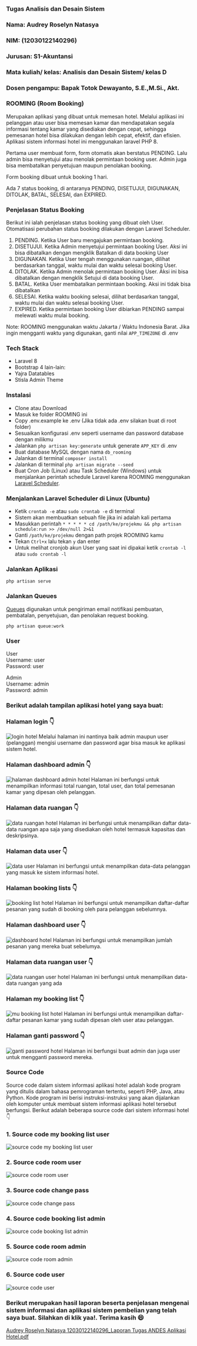 ### Tugas Analisis dan Desain Sistem 
### Nama: Audrey Roselyn Natasya 
### NIM: (12030122140296)
### Jurusan: S1-Akuntansi
### Mata kuliah/ kelas: Analisis dan Desain Sistem/ kelas D
### Dosen pengampu: Bapak Totok Dewayanto, S.E.,M.Si., Akt.

### ROOMING (Room Booking)

Merupakan aplikasi yang dibuat untuk memesan hotel. Melalui aplikasi ini pelanggan atau user bisa memesan kamar dan mendapatakan segala informasi tentang kamar yang disediakan dengan cepat, sehingga pemesanan hotel bisa dilakukan dengan lebih cepat, efektif, dan efisien. Aplikasi sistem informasi hotel ini menggunakan laravel PHP 8. 

Pertama user membuat form, form otomatis akan berstatus PENDING. Lalu admin bisa menyetujui atau menolak permintaan booking user. Admin juga bisa membatalkan penyetujuan maupun penolakan booking. 

Form booking dibuat untuk booking 1 hari. 

Ada 7 status booking, di antaranya PENDING, DISETUJUI, DIGUNAKAN, DITOLAK, BATAL, SELESAI, dan EXPIRED.

### Penjelasan Status Booking
Berikut ini ialah penjelasan status booking yang dibuat oleh User. Otomatisasi perubahan status booking dilakukan dengan Laravel Scheduler.

1. PENDING. Ketika User baru mengajukan permintaan booking.
2. DISETUJUI. Ketika Admin menyetujui permintaan booking User. Aksi ini bisa dibatalkan dengan mengklik Batalkan di data booking User
3. DIGUNAKAN. Ketika User tengah menggunakan ruangan, dilihat berdasarkan tanggal, waktu mulai dan waktu selesai booking User.
4. DITOLAK. Ketika Admin menolak permintaan booking User. Aksi ini bisa dibatalkan dengan mengklik Setujui di data booking User.
5. BATAL. Ketika User membatalkan permintaan booking. Aksi ini tidak bisa dibatalkan
6. SELESAI. Ketika waktu booking selesai, dilihat berdasarkan tanggal, waktu mulai dan waktu selesai booking User.
7. EXPIRED. Ketika permintaan booking User dibiarkan PENDING sampai melewati waktu mulai booking.

Note: ROOMING menggunakan waktu Jakarta / Waktu Indonesia Barat. Jika ingin mengganti waktu yang digunakan, ganti nilai `APP_TIMEZONE` di .env

### Tech Stack
- Laravel 8
- Bootstrap 4
lain-lain:
- Yajra Datatables
- Stisla Admin Theme

### Instalasi
- Clone atau Download 
- Masuk ke folder ROOMING ini
- Copy .env.example ke .env (Jika tidak ada .env silakan buat di root folder)
- Sesuaikan konfigurasi .env seperti username dan password database dengan milikmu
- Jalankan `php artisan key:generate` untuk generate `APP_KEY` di .env
- Buat database MySQL dengan nama `db_rooming`
- Jalankan di terminal `composer install`
- Jalankan di terminal `php artisan migrate --seed`
- Buat Cron Job (Linux) atau Task Scheduler (Windows) untuk menjalankan perintah schedule Laravel karena ROOMING menggunakan [Laravel Scheduler](https://laravel.com/docs/8.x/scheduling).

### Menjalankan Laravel Scheduler di Linux (Ubuntu)
- Ketik `crontab -e` atau `sudo crontab -e` di terminal
- Sistem akan membuatkan sebuah file jika ini adalah kali pertama
- Masukkan perintah `* * * * * cd /path/ke/projekmu && php artisan schedule:run >> /dev/null 2>&1`
- Ganti `/path/ke/projekmu` dengan path projek ROOMING kamu
- Tekan `Ctrl+x` lalu tekan `y` dan enter
- Untuk melihat cronjob akun User yang saat ini dipakai ketik `crontab -l` atau `sudo crontab -l`

### Jalankan Aplikasi
```
php artisan serve
```

### Jalankan Queues
[Queues](https://laravel.com/docs/8.x/queues) digunakan untuk pengiriman email notifikasi pembuatan, pembatalan, penyetujuan, dan penolakan request booking.
```
php artisan queue:work
```

### User
User\
Username: user\
Password: user

Admin\
Username: admin\
Password: admin


### Berikut adalah tampilan aplikasi hotel yang saya buat:
### Halaman  login 👇
![login hotel](https://github.com/AudreyNatasya/Audrey-Roselyn-Natasya-12030122140296-Tugas-ANDES-Kelas-D-Aplikasi-Hotel/assets/152130643/8f10f8b2-4517-466c-a81a-6a4fcf4e1854)
Melalui halaman ini nantinya baik admin maupun user (pelanggan) mengisi username dan password agar bisa masuk ke aplikasi sistem hotel. 

### Halaman  dashboard admin 👇
![halaman dashboard admin hotel](https://github.com/AudreyNatasya/Audrey-Roselyn-Natasya-12030122140296-Tugas-ANDES-Kelas-D-Aplikasi-Hotel/assets/152130643/397edc19-2f45-418f-9ef0-58a34ebed3fd)
Halaman ini berfungsi untuk menampilkan informasi total ruangan, total user, dan total pemesanan kamar yang dipesan oleh pelanggan. 


### Halaman  data ruangan 👇
![data ruangan hotel](https://github.com/AudreyNatasya/Audrey-Roselyn-Natasya-12030122140296-Tugas-ANDES-Kelas-D-Aplikasi-Hotel/assets/152130643/b3a41fd7-4b17-4fd9-b874-01dd5171de3b)
Halaman ini berfungsi untuk menampilkan daftar data-data ruangan apa saja yang disediakan oleh hotel termasuk kapasitas dan deskripsinya. 

### Halaman data user 👇
![data user](https://github.com/AudreyNatasya/Audrey-Roselyn-Natasya-12030122140296-Tugas-ANDES-Kelas-D-Aplikasi-Hotel/assets/152130643/9fc6b413-9f41-4301-9866-7bda48cf535f)
Halaman ini berfungsi untuk menampilkan data-data pelanggan yang masuk ke sistem informasi hotel.

### Halaman booking lists 👇
![booking list hotel](https://github.com/AudreyNatasya/Audrey-Roselyn-Natasya-12030122140296-Tugas-ANDES-Kelas-D-Aplikasi-Hotel/assets/152130643/3da7e8aa-7743-4f10-be51-c691b9649bc9)
Halaman ini berfungsi untuk menampilkan daftar-daftar pesanan yang sudah di booking oleh para pelanggan sebelumnya. 

### Halaman dashboard user 👇
![dashboard hotel](https://github.com/AudreyNatasya/Audrey-Roselyn-Natasya-12030122140296-Tugas-ANDES-Kelas-D-Aplikasi-Hotel/assets/152130643/387c2c3e-c5e9-47e7-8fe8-d2b99d5313d9)
Halaman ini berfungsi untuk menampilkan jumlah pesanan yang mereka buat sebelumya. 

### Halaman data ruangan user 👇
![data ruangan user hotel](https://github.com/AudreyNatasya/Audrey-Roselyn-Natasya-12030122140296-Tugas-ANDES-Kelas-D-Aplikasi-Hotel/assets/152130643/2576f10c-4ee1-433e-987c-31bbd66682af)
Halaman ini berfungsi untuk menampilkan data-data ruangan yang ada

### Halaman my booking list 👇
![mu booking list hotel](https://github.com/AudreyNatasya/Audrey-Roselyn-Natasya-12030122140296-Tugas-ANDES-Kelas-D-Aplikasi-Hotel/assets/152130643/0bcb1cfd-3796-402d-b745-f36f3be66573)
Halaman ini berfungsi untuk menampilkan daftar-daftar pesanan kamar yang sudah dipesan oleh user atau pelanggan.

### Halaman ganti password 👇
![ganti password hotel](https://github.com/AudreyNatasya/Audrey-Roselyn-Natasya-12030122140296-Tugas-ANDES-Kelas-D-Aplikasi-Hotel/assets/152130643/fbbf992b-e807-48cb-ad95-e53d7752d412)
Halaman ini berfungsi buat admin dan juga user untuk mengganti password mereka.

### Source Code
Source code dalam sistem informasi aplikasi hotel adalah kode program yang ditulis dalam bahasa pemrograman tertentu, seperti PHP, Java, atau Python. Kode program ini berisi instruksi-instruksi yang akan dijalankan oleh komputer untuk membuat sistem informasi aplikasi hotel tersebut berfungsi.
Berikut adalah beberapa source code dari sistem informasi hotel 👇

### 1. Source code my booking list user
![source code my booking list user](https://github.com/AudreyNatasya/Audrey-Roselyn-Natasya-12030122140296-Tugas-ANDES-Kelas-D-Aplikasi-Hotel/assets/152130643/1967e1e0-0825-4340-850b-6c82d401a90b)

### 2. Source code room user
![source code room user](https://github.com/AudreyNatasya/Audrey-Roselyn-Natasya-12030122140296-Tugas-ANDES-Kelas-D-Aplikasi-Hotel/assets/152130643/659c14f2-151d-49ac-ac7c-e4013f05ed32)

### 3. Source code change pass
![source code change pass](https://github.com/AudreyNatasya/Audrey-Roselyn-Natasya-12030122140296-Tugas-ANDES-Kelas-D-Aplikasi-Hotel/assets/152130643/c06246a4-1389-4436-b435-9302065cb222)

### 4. Source code booking list admin
![source code booking list admin](https://github.com/AudreyNatasya/Audrey-Roselyn-Natasya-12030122140296-Tugas-ANDES-Kelas-D-Aplikasi-Hotel/assets/152130643/8f60e142-551e-4f73-8d65-15479f8fad40)

### 5. Source code room admin
![source code room admin](https://github.com/AudreyNatasya/Audrey-Roselyn-Natasya-12030122140296-Tugas-ANDES-Kelas-D-Aplikasi-Hotel/assets/152130643/e93d9aca-b74c-4b69-b455-434d39b61cb4)

### 6. Source code user
![source code user](https://github.com/AudreyNatasya/Audrey-Roselyn-Natasya-12030122140296-Tugas-ANDES-Kelas-D-Aplikasi-Hotel/assets/152130643/451fe88a-1506-479b-857b-47cd5283e4dc)

### Berikut merupakan hasil laporan beserta penjelasan mengenai sistem informasi dan aplikasi sistem pembelian yang telah saya buat. Silahkan di klik yaa!. Terima kasih 😄
[Audrey Roselyn Natasya 12030122140296_Laporan Tugas ANDES Aplikasi Hotel.pdf](https://github.com/AudreyNatasya/Audrey-Roselyn-Natasya-12030122140296-Tugas-ANDES-Kelas-D-Aplikasi-Hotel/files/13705360/Audrey.Roselyn.Natasya.12030122140296_Laporan.Tugas.ANDES.Aplikasi.Hotel.pdf)









